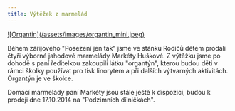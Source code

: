 ```yaml
---
title: Výtěžek z marmelád
---
```


<a href='/assets/images/organtin.jpeg'>
  ![Organtin](/assets/images/organtin_mini.jpeg)
</a>

Během zářijového "Posezení jen tak" jsme ve stánku Rodičů dětem prodali čtyři výborné jahodové marmelády Markéty Huškové. Z výtěžku jsme po dohodě s paní ředitelkou zakoupili látku "organtýn", kterou budou děti v rámci školky používat pro tisk linorytem a při dalších výtvarných aktivitách. Organtýn je ve školce.

Domácí marmelády paní Markéty jsou stále ještě k dispozici, budou k prodeji dne 17.10.2014 na "Podzimních dílničkách".

